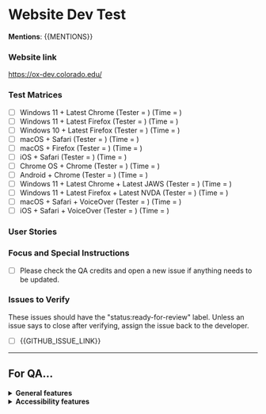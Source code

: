 <!---
////////////////////////////////////////////////////////////////////////////////////////////////////////////////////////

DEVELOPERS: 

* title for this issue = Website Dev Test: {{WEBSITE_PROJECT_TITLE}} {{VERSION}}
* replace {{MENTIONS}} with @mentions for team members who should receive GitHub notifications about this issue
* Fill in the {{REPO}}, {{VERSION}}, and {{GITHUB_ISSUE_LINK}} placeholders.
* assign the issue to @KatieWoe and @kathy-phet

////////////////////////////////////////////////////////////////////////////////////////////////////////////////////////
-->

<h1>Website Dev Test</h1>

**Mentions**: {{MENTIONS}}

<h3>Website link</h3>

https://ox-dev.colorado.edu/

<h3>Test Matrices</h3>

- [ ] Windows 11 + Latest Chrome (Tester = ) (Time = )
- [ ] Windows 11 + Latest Firefox (Tester = ) (Time = )
- [ ] Windows 10 + Latest Firefox (Tester = ) (Time = )
- [ ] macOS + Safari (Tester = ) (Time = )
- [ ] macOS + Firefox (Tester = ) (Time = )
- [ ] iOS + Safari (Tester = ) (Time = )
- [ ] Chrome OS + Chrome (Tester = ) (Time = )
- [ ] Android + Chrome (Tester = ) (Time = )
- [ ] Windows 11 + Latest Chrome + Latest JAWS (Tester = ) (Time = )
- [ ] Windows 11 + Latest Firefox + Latest NVDA (Tester = ) (Time = )
- [ ] macOS + Safari + VoiceOver (Tester = ) (Time = )
- [ ] iOS + Safari + VoiceOver (Tester = ) (Time = )

<h3>User Stories</h3>

<h3>Focus and Special Instructions</h3>

<!---
Things to include here:
* purpose/focus of the test
* milestones
* specific things to test
* specific platforms to test
* instructions for any non-standard tests
-->

- [ ] Please check the QA credits and open a new issue if anything needs to be updated.

<h3>Issues to Verify</h3>

These issues should have the "status:ready-for-review" label. Unless an issue says to close after verifying, assign the
issue back to the developer.

- [ ] {{GITHUB_ISSUE_LINK}}

<!---
////////////////////////////////////////////////////////////////////////////////////////////////////////////////////////
// QA only below here
////////////////////////////////////////////////////////////////////////////////////////////////////////////////////////
-->

---
<h2>For QA...</h2>

<!---
////////////////////////////////////////////////////////////////////////////////////////////////////////////////////////
// General features
////////////////////////////////////////////////////////////////////////////////////////////////////////////////////////
-->

<details>
<summary><b>General features</b></summary>

<!--- [DO NOT OMIT, CAN BE EDITED] -->
<h3>What to Test</h3>

TODO: Ask Katie and Nancy and Chris and Matt to expand here if needed!

</details>

<!---
////////////////////////////////////////////////////////////////////////////////////////////////////////////////////////
// Accessibility features
////////////////////////////////////////////////////////////////////////////////////////////////////////////////////////
-->

<details>
<summary><b>Accessibility features</b></summary>

<!--- [DO NOT OMIT, CAN BE EDITED] -->
<h3>What to Test</h3>

  - Test all keyboard navigation inputs (if applicable).
  - Test all forms of input with a screen reader (if applicable).

TODO: Ask Katie and Nancy and Chris and Matt to expand here if needed!

<!---
////////////////////////////////////////////////////////////////////////////////////////////////////////////////////////
// FAQs for QA Members [DO NOT OMIT, DO NOT EDIT]
////////////////////////////////////////////////////////////////////////////////////////////////////////////////////////
-->

<details>
<summary><b>FAQs for QA Members</b></summary>

<br>

  <!--- [DO NOT OMIT, DO NOT EDIT] -->

  <details>
  <summary><i>There are multiple tests in this issue... Which test should I do first?</i></summary> 

Test in order! Test the first thing first, the second thing second, and so on.

  </details>

  <br>

  <!--- [DO NOT OMIT, DO NOT EDIT] -->

  <details>
  <summary><i>How should I format my issue?</i></summary>

Here's a template for making issues:

      <b>Test Device</b>

      blah

      <b>Operating System</b>

      blah

      <b>Browser</b>

      blah

      <b>Problem Description</b>

      blah

      <b>Steps to Reproduce</b>

      blah

      <b>Visuals</b>

      blah

      <details>
      <summary><b>Troubleshooting Information</b></summary>

      blah

      </details>

  </details>

  <br>

  <!--- [DO NOT OMIT, DO NOT EDIT] -->

  <details>
  <summary><i>Who should I assign?</i></summary>

We typically assign the developer who opened the issue in the QA repository.

  </details>

  <br>

  <!--- [DO NOT OMIT, DO NOT EDIT] -->

  <details>
  <summary><i>My question isn't in here... What should I do?</i></summary>

You should:

1. Consult the [QA Book](https://github.com/phetsims/QA/blob/main/documentation/qa-book.md).
2. Google it.
3. Ask Katie.
4. Ask a developer.
5. Google it again.
6. Cry.

  </details>

<br>

<hr>

</details>
